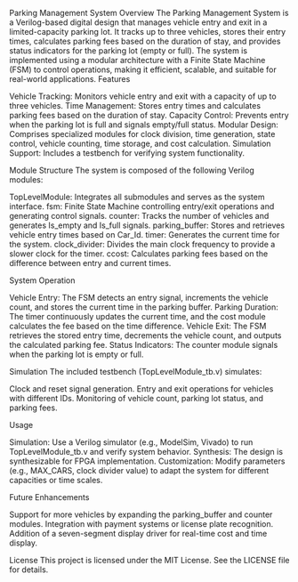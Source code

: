 Parking Management System
Overview
The Parking Management System is a Verilog-based digital design that manages vehicle entry and exit in a limited-capacity parking lot. It tracks up to three vehicles, stores their entry times, calculates parking fees based on the duration of stay, and provides status indicators for the parking lot (empty or full). The system is implemented using a modular architecture with a Finite State Machine (FSM) to control operations, making it efficient, scalable, and suitable for real-world applications.
Features

Vehicle Tracking: Monitors vehicle entry and exit with a capacity of up to three vehicles.
Time Management: Stores entry times and calculates parking fees based on the duration of stay.
Capacity Control: Prevents entry when the parking lot is full and signals empty/full status.
Modular Design: Comprises specialized modules for clock division, time generation, state control, vehicle counting, time storage, and cost calculation.
Simulation Support: Includes a testbench for verifying system functionality.

Module Structure
The system is composed of the following Verilog modules:

TopLevelModule: Integrates all submodules and serves as the system interface.
fsm: Finite State Machine controlling entry/exit operations and generating control signals.
counter: Tracks the number of vehicles and generates Is_empty and Is_full signals.
parking_buffer: Stores and retrieves vehicle entry times based on Car_Id.
timer: Generates the current time for the system.
clock_divider: Divides the main clock frequency to provide a slower clock for the timer.
ccost: Calculates parking fees based on the difference between entry and current times.

System Operation

Vehicle Entry: The FSM detects an entry signal, increments the vehicle count, and stores the current time in the parking buffer.
Parking Duration: The timer continuously updates the current time, and the cost module calculates the fee based on the time difference.
Vehicle Exit: The FSM retrieves the stored entry time, decrements the vehicle count, and outputs the calculated parking fee.
Status Indicators: The counter module signals when the parking lot is empty or full.

Simulation
The included testbench (TopLevelModule_tb.v) simulates:

Clock and reset signal generation.
Entry and exit operations for vehicles with different IDs.
Monitoring of vehicle count, parking lot status, and parking fees.

Usage

Simulation: Use a Verilog simulator (e.g., ModelSim, Vivado) to run TopLevelModule_tb.v and verify system behavior.
Synthesis: The design is synthesizable for FPGA implementation.
Customization: Modify parameters (e.g., MAX_CARS, clock divider value) to adapt the system for different capacities or time scales.

Future Enhancements

Support for more vehicles by expanding the parking_buffer and counter modules.
Integration with payment systems or license plate recognition.
Addition of a seven-segment display driver for real-time cost and time display.

License
This project is licensed under the MIT License. See the LICENSE file for details.
